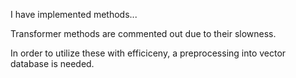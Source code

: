 I have implemented methods...

Transformer methods are commented out due to their slowness. 

In order to utilize these with efficiceny, a preprocessing into vector database is needed. 
